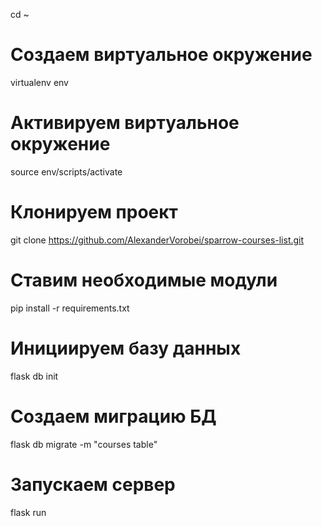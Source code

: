 cd ~
# Создаем виртуальное окружение
virtualenv env
# Активируем виртуальное окружение
source env/scripts/activate
# Клонируем проект
git clone https://github.com/AlexanderVorobei/sparrow-courses-list.git
# Ставим необходимые модули
pip install -r requirements.txt
# Инициируем базу данных
flask db init
# Создаем миграцию БД
flask db migrate -m "courses table"
# Запускаем сервер
flask run
